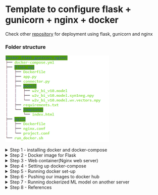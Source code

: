 # Template to configure flask + gunicorn + nginx + docker
Check other [repository](https://github.com/deekshakoul/Production-Deployment-ML-Model) for deployment using flask, gunicorn and nginx

### Folder structure ###
![](others/docker.png)


<details><summary> Step 1 - installing docker and docker-compose </summary>

> [Docker installation](https://docs.docker.com/engine/install/ubuntu/\#install-using-the-repository)
> [Install Compose on Linux systems](https://docs.docker.com/compose/install/\#install-compose-on-linux-systems)

```
[Docker installation](https://docs.docker.com/engine/install/ubuntu/\#install-using-the-repository)
[Install Compose on Linux systems](https://docs.docker.com/compose/install/\#install-compose-on-linux-systems)
```
  
</details>


<details><summary>Step 2 - Docker image for Flask </summary>
  
```
.
├── flask_app 
   ├── app.py          
   ├── connector.py
   ├── models/
   ├── templates/
   └── **Dockerfile**
```
 
* Create a flask app - app.py, a WSGI interface - connector.py.
* A model folder that contains files related to your ML model and templates folder that conatins index.html which renders UI fro our ML model.
* Both the above points have already been covered [here.](https://github.com/deekshakoul/Production-Deployment-ML-Model)  
* New thing - Dockerfile
  * Create a docker image for flask - Dockerfile
  * Create a requirements.txt that will cotain all the packages that need to be installed - flask, gunicorn, gensim.
</details>

<details><summary> Step 3 - Web container(Nginx web server)  </summary>
 
```
├── nginx
   ├── nginx.conf          
   ├── project.conf
   └── Dockerfile  
```
 * nginx.conf - basic configuration setup file of nginx( can be found in /etc/nginx/)
 * project.conf - this is our nginx config setup file. Quite similar to what was done in earlier [repo](https://github.com/deekshakoul/Production-Deployment-ML-Model). The change to note here is argument **proxy_pass** which is set now as ` http://flask_app:8000;`, thus, pointing your Nginx configuration to the flask project. Since the flask container is called flask_app (in Step 2.)
   * This file also metions the port at which finally our app will run i.e port 80.
 * Dockerfile - Deletes the default config files of nginx and replace it our nginx.conf and proj.conf
</details>


<details><summary>Step 4 - Setting up docker-compose </summary>
 
We have 2 Dockerfiles: one for Flask + Gunicorn, and another for Nginx, inorder to communicate between them, we create a docker-compose.yaml file in our main folder.<br/>
* The docker-compose file has two services -  flask_app and nginx.
* flask_app executes gunicorn that eventually runs our flask app and translates to port 5000
* nginx conatiner runs on port 80 and is dependent on launch of flask_app first.
* In both services, have added **image** as docker_hub_id/<repo_name>. This will be useful when we push these container to our docker hub repo.

</details>


<details> <summary> Step 5 - Running docker set-up</summary>

 ```
docker-compose rm -fs
docker-compose up --build -d
```
- [ ] Run by `bash run_docker.sh`
- [ ] We have succesfully dockerize the container and its good to run on server_ip:80. 
- [ ] Now will move ahead to see how you can deploy docker to any other server.
</details>

<details><summary> Step 6 - Pushing our images to docker hub </summary>
 
 * Create a account on docker hub and note your docker_hub_id
 * login docker hub in your server via `sudo docker login -u "user_id" -p "password" docker.io`
 * sudo docker-compose push
      * There will be two repos create in your  docker_hub_id namely fask_app and nginx, that is why it was import to set "image" argument in docker-compose.
 </details>
 
<details><summary> Step 7 - Running dockerized ML model on another server </summary>
 
 - [ ] login to new server and install docker and docker-compose from Step 1.
 - [ ] login in docker hub from this server
 - [ ] sudo docker-compose pull
 - [ ] create a newfolder and create a new docker-compose.yaml file for this server. This file will not be same as we used earlier, this one would be really simple that would just instruct docker to run the named services on ports mentioned. I have added this file as well under new_server folder. Notice there are no **builds, restart** arguments in this file.
 - [ ] sudo docker-compose up 
 
 > **Finally, our app will now run at new_server_ip:80** 

- [ ] Following commands can be run to restart fresh docker-compose:
```
sudo docker-compose stop
sudo docker-compose rm -f
sudo docker-compose pull   
sudo docker-compose up 
```
 
 </details>
 
<details><summary> Step 8 - References </summary>

* [How to deploy ML models using Flask + Gunicorn + Nginx + Docker](https://towardsdatascience.com/how-to-deploy-ml-models-using-flask-gunicorn-nginx-docker-9b32055b3d0)
* [Downloading images with docker-compose](https://medium.com/analytics-vidhya/how-to-understand-downloading-images-with-docker-compose-236e323e541) 
 
